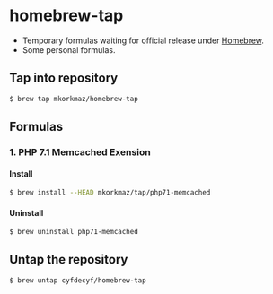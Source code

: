 # homebrew-tap

- Temporary formulas waiting for official release under [Homebrew](http://brew.sh/).
- Some personal formulas.

## Tap into repository

```bash
$ brew tap mkorkmaz/homebrew-tap
```

## Formulas

### 1. PHP 7.1 Memcached Exension

#### Install

```bash
$ brew install --HEAD mkorkmaz/tap/php71-memcached
```

#### Uninstall

```bash
$ brew uninstall php71-memcached
```


## Untap the repository


```bash
$ brew untap cyfdecyf/homebrew-tap
```
